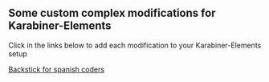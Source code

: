 Some custom complex modifications for Karabiner-Elements
---

Click in the links below to add each modification to your Karabiner-Elements setup

<a href="karabiner://karabiner/assets/complex_modifications/import?url=https://raw.githubusercontent.com/kalanda/KE-complex_modifications/master/backstick_for_spanish_coders.json">Backstick for spanish coders</a>
